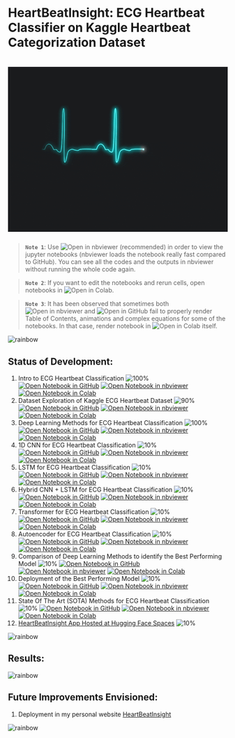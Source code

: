 # HeartBeatInsight: ECG Heartbeat Classifier on Kaggle Heartbeat Categorization Dataset

# ![HeartBeatInsight: ECG Heartbeat Classifier on Kaggle Heartbeat Categorization Dataset](data/animations/HeartBeatInsight-01.gif)

> **`Note 1`**: Use ![Open in nbviewer](https://img.shields.io/badge/Jupyter%20nbviewer-F37626?logo=jupyter&logoColor=white&style=flat) (recommended) in order to view the jupyter notebooks (nbviewer loads the notebook really fast compared to GitHub). You can see all the codes and the outputs in nbviewer without running the whole code again.

> **`Note 2`**: If you want to edit the notebooks and rerun cells, open notebooks in ![Open in Colab](https://img.shields.io/badge/Google%20Colab-F9AB00?logo=googlecolab&logoColor=white&style=flat).

> **`Note 3`**: It has been observed that sometimes both ![Open in nbviewer](https://img.shields.io/badge/Jupyter%20nbviewer-F37626?logo=jupyter&logoColor=white&style=flat) and ![Open in GitHub](https://img.shields.io/badge/GitHub-181717?logo=github&logoColor=white&style=flat) fail to properly render Table of Contents, animations and complex equations for some of the notebooks. In that case, render notebook in ![Open in Colab](https://img.shields.io/badge/Google%20Colab-F9AB00?logo=googlecolab&logoColor=white&style=flat) itself.

![rainbow](https://github.com/ancilcleetus/My-Learning-Journey/assets/25684256/839c3524-2a1d-4779-85a0-83c562e1e5e5)

## Status of Development:

1. Intro to ECG Heartbeat Classification ![100%](https://geps.dev/progress/100) [![Open Notebook in GitHub](https://img.shields.io/badge/GitHub-181717?logo=github&logoColor=white&style=flat)](notebooks/Intro_to_ECG_Heartbeat_Classification.ipynb) [![Open Notebook in nbviewer](https://img.shields.io/badge/Jupyter%20nbviewer-F37626?logo=jupyter&logoColor=white&style=flat)](https://nbviewer.org/github/ancilcleetus/Time_Series_Project_01_HeartBeatInsight/blob/main/notebooks/Intro_to_ECG_Heartbeat_Classification.ipynb) [![Open Notebook in Colab](https://img.shields.io/badge/Google%20Colab-F9AB00?logo=googlecolab&logoColor=white&style=flat)](https://colab.research.google.com/github/ancilcleetus/Time_Series_Project_01_HeartBeatInsight/blob/main/notebooks/Intro_to_ECG_Heartbeat_Classification.ipynb)
2. Dataset Exploration of Kaggle ECG Heartbeat Dataset ![90%](https://geps.dev/progress/90) [![Open Notebook in GitHub](https://img.shields.io/badge/GitHub-181717?logo=github&logoColor=white&style=flat)](notebooks/Kaggle_ECG_Heartbeat_Dataset_Exploration.ipynb) [![Open Notebook in nbviewer](https://img.shields.io/badge/Jupyter%20nbviewer-F37626?logo=jupyter&logoColor=white&style=flat)](https://nbviewer.org/github/ancilcleetus/Time_Series_Project_01_HeartBeatInsight/blob/main/notebooks/Kaggle_ECG_Heartbeat_Dataset_Exploration.ipynb) [![Open Notebook in Colab](https://img.shields.io/badge/Google%20Colab-F9AB00?logo=googlecolab&logoColor=white&style=flat)](https://colab.research.google.com/github/ancilcleetus/Time_Series_Project_01_HeartBeatInsight/blob/main/notebooks/Kaggle_ECG_Heartbeat_Dataset_Exploration.ipynb)
3. Deep Learning Methods for ECG Heartbeat Classification ![100%](https://geps.dev/progress/100) [![Open Notebook in GitHub](https://img.shields.io/badge/GitHub-181717?logo=github&logoColor=white&style=flat)](notebooks/Deep_Learning_Methods_for_ECG_Heartbeat_Classification.ipynb) [![Open Notebook in nbviewer](https://img.shields.io/badge/Jupyter%20nbviewer-F37626?logo=jupyter&logoColor=white&style=flat)](https://nbviewer.org/github/ancilcleetus/Time_Series_Project_01_HeartBeatInsight/blob/main/notebooks/Deep_Learning_Methods_for_ECG_Heartbeat_Classification.ipynb) [![Open Notebook in Colab](https://img.shields.io/badge/Google%20Colab-F9AB00?logo=googlecolab&logoColor=white&style=flat)](https://colab.research.google.com/github/ancilcleetus/Time_Series_Project_01_HeartBeatInsight/blob/main/notebooks/Deep_Learning_Methods_for_ECG_Heartbeat_Classification.ipynb)
4. 1D CNN for ECG Heartbeat Classification ![10%](https://geps.dev/progress/10) [![Open Notebook in GitHub](https://img.shields.io/badge/GitHub-181717?logo=github&logoColor=white&style=flat)](notebooks/1D_CNN_for_ECG_Heartbeat_Classification.ipynb) [![Open Notebook in nbviewer](https://img.shields.io/badge/Jupyter%20nbviewer-F37626?logo=jupyter&logoColor=white&style=flat)](https://nbviewer.org/github/ancilcleetus/Time_Series_Project_01_HeartBeatInsight/blob/main/notebooks/1D_CNN_for_ECG_Heartbeat_Classification.ipynb) [![Open Notebook in Colab](https://img.shields.io/badge/Google%20Colab-F9AB00?logo=googlecolab&logoColor=white&style=flat)](https://colab.research.google.com/github/ancilcleetus/Time_Series_Project_01_HeartBeatInsight/blob/main/notebooks/1D_CNN_for_ECG_Heartbeat_Classification.ipynb)
5. LSTM for ECG Heartbeat Classification ![10%](https://geps.dev/progress/10) [![Open Notebook in GitHub](https://img.shields.io/badge/GitHub-181717?logo=github&logoColor=white&style=flat)](notebooks/LSTM_for_ECG_Heartbeat_Classification.ipynb) [![Open Notebook in nbviewer](https://img.shields.io/badge/Jupyter%20nbviewer-F37626?logo=jupyter&logoColor=white&style=flat)](https://nbviewer.org/github/ancilcleetus/Time_Series_Project_01_HeartBeatInsight/blob/main/notebooks/LSTM_for_ECG_Heartbeat_Classification.ipynb) [![Open Notebook in Colab](https://img.shields.io/badge/Google%20Colab-F9AB00?logo=googlecolab&logoColor=white&style=flat)](https://colab.research.google.com/github/ancilcleetus/Time_Series_Project_01_HeartBeatInsight/blob/main/notebooks/LSTM_for_ECG_Heartbeat_Classification.ipynb)
6. Hybrid CNN + LSTM for ECG Heartbeat Classification ![10%](https://geps.dev/progress/10) [![Open Notebook in GitHub](https://img.shields.io/badge/GitHub-181717?logo=github&logoColor=white&style=flat)](notebooks/Hybrid_CNN_LSTM_for_ECG_Heartbeat_Classification.ipynb) [![Open Notebook in nbviewer](https://img.shields.io/badge/Jupyter%20nbviewer-F37626?logo=jupyter&logoColor=white&style=flat)](https://nbviewer.org/github/ancilcleetus/Time_Series_Project_01_HeartBeatInsight/blob/main/notebooks/Hybrid_CNN_LSTM_for_ECG_Heartbeat_Classification.ipynb) [![Open Notebook in Colab](https://img.shields.io/badge/Google%20Colab-F9AB00?logo=googlecolab&logoColor=white&style=flat)](https://colab.research.google.com/github/ancilcleetus/Time_Series_Project_01_HeartBeatInsight/blob/main/notebooks/Hybrid_CNN_LSTM_for_ECG_Heartbeat_Classification.ipynb)
7. Transformer for ECG Heartbeat Classification ![10%](https://geps.dev/progress/10) [![Open Notebook in GitHub](https://img.shields.io/badge/GitHub-181717?logo=github&logoColor=white&style=flat)](notebooks/Transformer_for_ECG_Heartbeat_Classification.ipynb) [![Open Notebook in nbviewer](https://img.shields.io/badge/Jupyter%20nbviewer-F37626?logo=jupyter&logoColor=white&style=flat)](https://nbviewer.org/github/ancilcleetus/Time_Series_Project_01_HeartBeatInsight/blob/main/notebooks/Transformer_for_ECG_Heartbeat_Classification.ipynb) [![Open Notebook in Colab](https://img.shields.io/badge/Google%20Colab-F9AB00?logo=googlecolab&logoColor=white&style=flat)](https://colab.research.google.com/github/ancilcleetus/Time_Series_Project_01_HeartBeatInsight/blob/main/notebooks/Transformer_for_ECG_Heartbeat_Classification.ipynb)
8. Autoencoder for ECG Heartbeat Classification ![10%](https://geps.dev/progress/10) [![Open Notebook in GitHub](https://img.shields.io/badge/GitHub-181717?logo=github&logoColor=white&style=flat)](notebooks/Autoencoder_for_ECG_Heartbeat_Classification.ipynb) [![Open Notebook in nbviewer](https://img.shields.io/badge/Jupyter%20nbviewer-F37626?logo=jupyter&logoColor=white&style=flat)](https://nbviewer.org/github/ancilcleetus/Time_Series_Project_01_HeartBeatInsight/blob/main/notebooks/Autoencoder_for_ECG_Heartbeat_Classification.ipynb) [![Open Notebook in Colab](https://img.shields.io/badge/Google%20Colab-F9AB00?logo=googlecolab&logoColor=white&style=flat)](https://colab.research.google.com/github/ancilcleetus/Time_Series_Project_01_HeartBeatInsight/blob/main/notebooks/Autoencoder_for_ECG_Heartbeat_Classification.ipynb)
9. Comparison of Deep Learning Methods to identify the Best Performing Model ![10%](https://geps.dev/progress/10) [![Open Notebook in GitHub](https://img.shields.io/badge/GitHub-181717?logo=github&logoColor=white&style=flat)](notebooks/Comparison_Deep_Learning_Methods_for_ECG_Heartbeat_Classification.ipynb) [![Open Notebook in nbviewer](https://img.shields.io/badge/Jupyter%20nbviewer-F37626?logo=jupyter&logoColor=white&style=flat)](https://nbviewer.org/github/ancilcleetus/Time_Series_Project_01_HeartBeatInsight/blob/main/notebooks/Comparison_Deep_Learning_Methods_for_ECG_Heartbeat_Classification.ipynb) [![Open Notebook in Colab](https://img.shields.io/badge/Google%20Colab-F9AB00?logo=googlecolab&logoColor=white&style=flat)](https://colab.research.google.com/github/ancilcleetus/Time_Series_Project_01_HeartBeatInsight/blob/main/notebooks/Comparison_Deep_Learning_Methods_for_ECG_Heartbeat_Classification.ipynb)
10. Deployment of the Best Performing Model ![10%](https://geps.dev/progress/10) [![Open Notebook in GitHub](https://img.shields.io/badge/GitHub-181717?logo=github&logoColor=white&style=flat)](notebooks/Deployment_of_Best_Performing_Model.ipynb) [![Open Notebook in nbviewer](https://img.shields.io/badge/Jupyter%20nbviewer-F37626?logo=jupyter&logoColor=white&style=flat)](https://nbviewer.org/github/ancilcleetus/Time_Series_Project_01_HeartBeatInsight/blob/main/notebooks/Deployment_of_Best_Performing_Model.ipynb) [![Open Notebook in Colab](https://img.shields.io/badge/Google%20Colab-F9AB00?logo=googlecolab&logoColor=white&style=flat)](https://colab.research.google.com/github/ancilcleetus/Time_Series_Project_01_HeartBeatInsight/blob/main/notebooks/Deployment_of_Best_Performing_Model.ipynb)
11. State Of The Art (SOTA) Methods for ECG Heartbeat Classification ![10%](https://geps.dev/progress/10) [![Open Notebook in GitHub](https://img.shields.io/badge/GitHub-181717?logo=github&logoColor=white&style=flat)](notebooks/SOTA_Methods_for_ECG_Heartbeat_Classification.ipynb) [![Open Notebook in nbviewer](https://img.shields.io/badge/Jupyter%20nbviewer-F37626?logo=jupyter&logoColor=white&style=flat)](https://nbviewer.org/github/ancilcleetus/Time_Series_Project_01_HeartBeatInsight/blob/main/notebooks/SOTA_Methods_for_ECG_Heartbeat_Classification.ipynb) [![Open Notebook in Colab](https://img.shields.io/badge/Google%20Colab-F9AB00?logo=googlecolab&logoColor=white&style=flat)](https://colab.research.google.com/github/ancilcleetus/Time_Series_Project_01_HeartBeatInsight/blob/main/notebooks/SOTA_Methods_for_ECG_Heartbeat_Classification.ipynb)
12. [HeartBeatInsight App Hosted at Hugging Face Spaces](https://huggingface.co/spaces/ancilcleetus/HeartBeatInsight) ![10%](https://geps.dev/progress/10)

![rainbow](https://github.com/ancilcleetus/My-Learning-Journey/assets/25684256/839c3524-2a1d-4779-85a0-83c562e1e5e5)

## Results:



![rainbow](https://github.com/ancilcleetus/My-Learning-Journey/assets/25684256/839c3524-2a1d-4779-85a0-83c562e1e5e5)

## Future Improvements Envisioned:

1. Deployment in my personal website [HeartBeatInsight](http://ancilcleetus.com/Personal-Projects/Time-Series-Projects/Time_Series_Project_01_HeartBeatInsight)

![rainbow](https://github.com/ancilcleetus/My-Learning-Journey/assets/25684256/839c3524-2a1d-4779-85a0-83c562e1e5e5)
